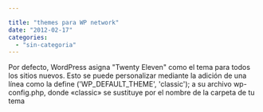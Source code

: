 ```yaml
---

title: "themes para WP network"
date: "2012-02-17"
categories: 
  - "sin-categoria"
---
```


Por defecto, WordPress asigna "Twenty Eleven" como el tema para todos los sitios nuevos. Esto se puede personalizar mediante la adición de una línea como la define ('WP\_DEFAULT\_THEME', 'classic'); a su archivo wp-config.php, donde «classic» se sustituye por el nombre de la carpeta de tu tema
